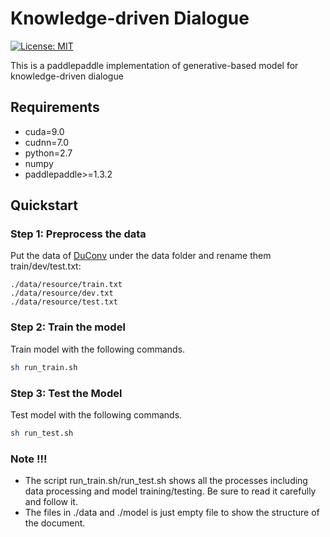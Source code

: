 Knowledge-driven Dialogue
=============================
[![License: MIT](https://img.shields.io/badge/License-MIT-yellow.svg)](https://opensource.org/licenses/MIT)

This is a paddlepaddle implementation of generative-based model for knowledge-driven dialogue

## Requirements

* cuda=9.0
* cudnn=7.0
* python=2.7
* numpy
* paddlepaddle>=1.3.2

## Quickstart

### Step 1: Preprocess the data

Put the data of [DuConv](https://ai.baidu.com/broad/subordinate?dataset=duconv) under the data folder and rename them  train/dev/test.txt: 

```
./data/resource/train.txt
./data/resource/dev.txt
./data/resource/test.txt
```

### Step 2: Train the model

Train model with the following commands.

```bash
sh run_train.sh
```

### Step 3: Test the Model

Test model with the following commands.

```bash
sh run_test.sh
```

### Note !!!

* The script run_train.sh/run_test.sh shows all the processes including data processing and model training/testing. Be sure to read it carefully and follow it.
* The files in ./data and ./model is just empty file to show the structure of the document.